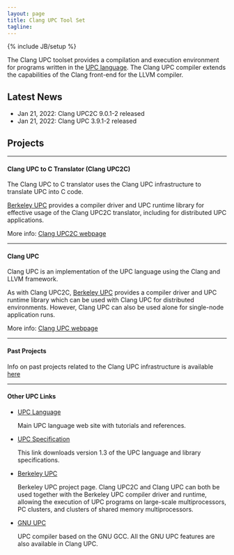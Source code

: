 ```yaml
---
layout: page
title: Clang UPC Tool Set
tagline: 
---
```

{% include JB/setup %}

The Clang UPC toolset provides a compilation and execution environment for
programs written in the [UPC language](http://upc-lang.org).
The Clang UPC compiler extends the capabilities of the Clang front-end
for the LLVM compiler.

## Latest News

+ Jan 21, 2022: Clang UPC2C 9.0.1-2 released
+ Jan 21, 2022: Clang UPC 3.9.1-2 released

## Projects
- - -

#### Clang UPC to C Translator (Clang UPC2C)

The Clang UPC to C translator uses the Clang UPC infrastructure to
translate UPC into C code.

[Berkeley UPC](https://upc.lbl.gov) provides a compiler driver and UPC
runtime library for effective usage of the Clang UPC2C translator, including
for distributed UPC applications.

More info: [Clang UPC2C webpage](/clang-upc2c/)

- - -

#### Clang UPC

Clang UPC is an implementation of the UPC language using the Clang and LLVM
framework.

As with Clang UPC2C, [Berkeley UPC](https://upc.lbl.gov) provides a compiler
driver and UPC runtime library which can be used with Clang UPC for distributed
environments.  However, Clang UPC can also be used alone for single-node
application runs.

More info: [Clang UPC webpage](/clang-upc/)

- - -

#### Past Projects

Info on past projects related to the Clang UPC infrastructure is available
[here](/legacy/)

- - -

#### Other UPC Links

* [UPC Language](https://upc-lang.org)

  Main UPC language web site with tutorials and references.

* [UPC Specification](https://upc.lbl.gov/publications/upc-spec-1.3.pdf)

  This link downloads version 1.3 of the UPC language and library specifications.

* [Berkeley UPC](https://upc.lbl.gov/)

  Berkeley UPC project page.  Clang UPC2C and Clang UPC can both
  be used together with the Berkeley UPC compiler driver and runtime, allowing
  the execution of UPC programs on large-scale multiprocessors,
  PC clusters, and clusters of shared memory multiprocessors.

* [GNU UPC](https://github.com/Intrepid/GUPC)

  UPC compiler based on the GNU GCC.  All the GNU UPC features
  are also available in Clang UPC.


